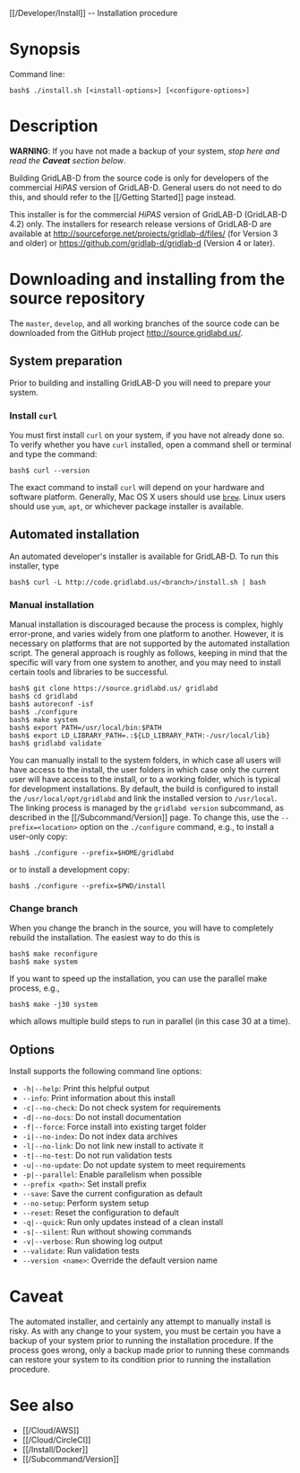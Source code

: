 [[/Developer/Install]] -- Installation procedure

# Synopsis

Command line:

~~~
bash$ ./install.sh [<install-options>] [<configure-options>]
~~~

# Description

**WARNING**: If you have not made a backup of your system, *stop here and read the **Caveat** section below*.

Building GridLAB-D from the source code is only for developers of the commercial *HiPAS* version of GridLAB-D. General users do not need to do this, and should refer to the [[/Getting Started]] page instead.  

This installer is for the commercial *HiPAS* version of GridLAB-D (GridLAB-D 4.2) only.  The installers for research release versions of GridLAB-D are available at http://sourceforge.net/projects/gridlab-d/files/ (for Version 3 and older) or https://github.com/gridlab-d/gridlab-d (Version 4 or later).

# Downloading and installing from the source repository

The `master`, `develop`, and all working branches of the source code can be downloaded from the GitHub project http://source.gridlabd.us/.  

## System preparation

Prior to building and installing GridLAB-D you will need to prepare your system.

### Install `curl`

You must first install `curl` on your system, if you have not already done so. To verify whether you have `curl` installed, open a command shell or terminal and type the command:

~~~
bash$ curl --version
~~~

The exact command to install `curl` will depend on your hardware and software platform.  Generally, Mac OS X users should use [`brew`](https://brew.sh).  Linux users should use `yum`, `apt`, or whichever package installer is available.

## Automated installation

An automated developer's installer is available for GridLAB-D.  To run this installer, type

~~~
bash$ curl -L http://code.gridlabd.us/<branch>/install.sh | bash
~~~

### Manual installation

Manual installation is discouraged because the process is complex, highly error-prone, and varies widely from one platform to another.  However, it is necessary on platforms that are not supported by the automated installation script.  The general approach is roughly as follows, keeping in mind that the specific will vary from one system to another, and you may need to install certain tools and libraries to be successful.

~~~
bash$ git clone https://source.gridlabd.us/ gridlabd
bash$ cd gridlabd
bash$ autoreconf -isf
bash$ ./configure
bash$ make system
bash$ export PATH=/usr/local/bin:$PATH
bash$ export LD_LIBRARY_PATH=.:${LD_LIBRARY_PATH:-/usr/local/lib}
bash$ gridlabd validate
~~~

You can manually install to the system folders, in which case all users will have access to the install, the user folders in which case only the current user will have access to the install, or to a working folder, which is typical for development installations. By default, the build is configured to install the `/usr/local/opt/gridlabd` and link the installed version to `/usr/local`. The linking process is managed by the `gridlabd version` subcommand, as described in the [[/Subcommand/Version]] page. To change this, use the `--prefix=<location>` option on the `./configure` command, e.g., to install a user-only copy:

~~~
bash$ ./configure --prefix=$HOME/gridlabd
~~~

or to install a development copy:

~~~
bash$ ./configure --prefix=$PWD/install
~~~

### Change branch

When you change the branch in the source, you will have to completely rebuild the installation.  The easiest way to do this is

~~~
bash$ make reconfigure
bash$ make system
~~~

If you want to speed up the installation, you can use the parallel make process, e.g.,

~~~
bash$ make -j30 system
~~~

which allows multiple build steps to run in parallel (in this case 30 at a time).

## Options

Install supports the following command line options:

* `-h|--help`: Print this helpful output
* `--info`: Print information about this install
* `-c|--no-check`: Do not check system for requirements
* `-d|--no-docs`: Do not install documentation
* `-f|--force`: Force install into existing target folder
* `-i|--no-index`: Do not index data archives
* `-l|--no-link`: Do not link new install to activate it
* `-t|--no-test`: Do not run validation tests
* `-u|--no-update`: Do not update system to meet requirements
* `-p|--parallel`: Enable parallelism when possible
* `--prefix <path>`: Set install prefix
* `--save`: Save the current configuration as default
* `--no-setup`: Perform system setup
* `--reset`: Reset the configuration to default
* `-q|--quick`: Run only updates instead of a clean install
* `-s|--silent`: Run without showing commands
* `-v|--verbose`: Run showing log output
* `--validate`: Run validation tests
* `--version <name>`: Override the default version name

# Caveat

The automated installer, and certainly any attempt to manually install is risky.  As with any change to your system, you must be certain you have a backup of your system prior to running the installation procedure.  If the process goes wrong, only a backup made prior to running these commands can restore your system to its condition prior to running the installation procedure. 

# See also

* [[/Cloud/AWS]]
* [[/Cloud/CircleCI]]
* [[/Install/Docker]]
* [[/Subcommand/Version]]